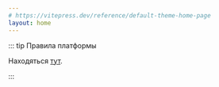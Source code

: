 ```yaml
---
# https://vitepress.dev/reference/default-theme-home-page
layout: home
---
```


::: tip Правила платформы

Находяться [тут](/terms#условия-использования-фидбек-платформы).

:::

<script setup>
import CannyWidget from '../components/CannyWidget.vue'
</script>

<CannyWidget />

